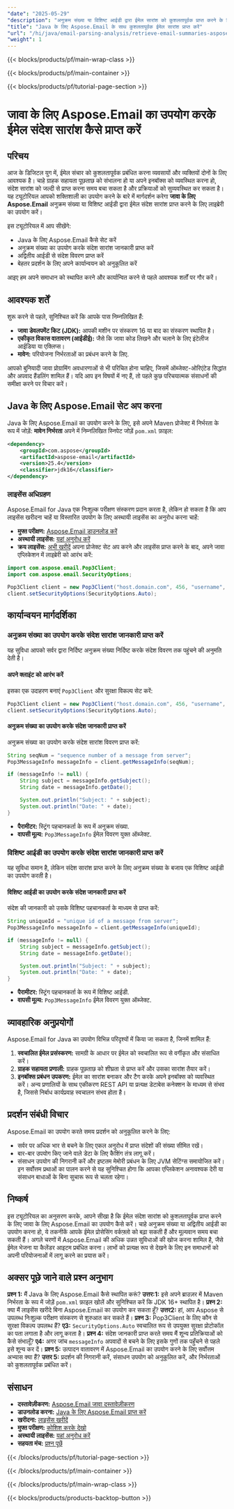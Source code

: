 ```yaml
---
"date": "2025-05-29"
"description": "अनुक्रम संख्या या विशिष्ट आईडी द्वारा ईमेल सारांश को कुशलतापूर्वक प्राप्त करने के लिए जावा के लिए Aspose.Email का उपयोग करना सीखें। आज ही अपने ईमेल प्रबंधन वर्कफ़्लो को बेहतर बनाएँ।"
"title": "Java के लिए Aspose.Email के साथ कुशलतापूर्वक ईमेल सारांश प्राप्त करें"
"url": "/hi/java/email-parsing-analysis/retrieve-email-summaries-aspose-email-java/"
"weight": 1
---
```


{{< blocks/products/pf/main-wrap-class >}}

{{< blocks/products/pf/main-container >}}

{{< blocks/products/pf/tutorial-page-section >}}
# जावा के लिए Aspose.Email का उपयोग करके ईमेल संदेश सारांश कैसे प्राप्त करें
## परिचय
आज के डिजिटल युग में, ईमेल संचार को कुशलतापूर्वक प्रबंधित करना व्यवसायों और व्यक्तियों दोनों के लिए आवश्यक है। चाहे ग्राहक सहायता पूछताछ को संभालना हो या अपने इनबॉक्स को व्यवस्थित करना हो, संदेश सारांश को जल्दी से प्राप्त करना समय बचा सकता है और प्रक्रियाओं को सुव्यवस्थित कर सकता है। यह ट्यूटोरियल आपको शक्तिशाली का उपयोग करने के बारे में मार्गदर्शन करेगा **जावा के लिए Aspose.Email** अनुक्रम संख्या या विशिष्ट आईडी द्वारा ईमेल संदेश सारांश प्राप्त करने के लिए लाइब्रेरी का उपयोग करें।

इस ट्यूटोरियल में आप सीखेंगे:
- Java के लिए Aspose.Email कैसे सेट करें
- अनुक्रम संख्या का उपयोग करके संदेश सारांश जानकारी प्राप्त करें
- अद्वितीय आईडी से संदेश विवरण प्राप्त करें
- बेहतर प्रदर्शन के लिए अपने कार्यान्वयन को अनुकूलित करें

आइए हम अपने समाधान को स्थापित करने और कार्यान्वित करने से पहले आवश्यक शर्तों पर गौर करें।
## आवश्यक शर्तें
शुरू करने से पहले, सुनिश्चित करें कि आपके पास निम्नलिखित हैं:
- **जावा डेवलपमेंट किट (JDK):** आपकी मशीन पर संस्करण 16 या बाद का संस्करण स्थापित है।
- **एकीकृत विकास वातावरण (आईडीई):** जैसे कि जावा कोड लिखने और चलाने के लिए इंटेलीज आईडिया या एक्लिप्स।
- **मावेन:** परियोजना निर्भरताओं का प्रबंधन करने के लिए.

आपको बुनियादी जावा प्रोग्रामिंग अवधारणाओं से भी परिचित होना चाहिए, जिसमें ऑब्जेक्ट-ओरिएंटेड सिद्धांत और अपवाद हैंडलिंग शामिल हैं। यदि आप इन विषयों में नए हैं, तो पहले कुछ परिचयात्मक संसाधनों की समीक्षा करने पर विचार करें।
## Java के लिए Aspose.Email सेट अप करना
Java के लिए Aspose.Email का उपयोग करने के लिए, इसे अपने Maven प्रोजेक्ट में निर्भरता के रूप में जोड़ें:
**मावेन निर्भरता**
अपने में निम्नलिखित स्निपेट जोड़ें `pom.xml` फ़ाइल:
```xml
<dependency>
    <groupId>com.aspose</groupId>
    <artifactId>aspose-email</artifactId>
    <version>25.4</version>
    <classifier>jdk16</classifier>
</dependency>
```
### लाइसेंस अधिग्रहण
Aspose.Email for Java एक निःशुल्क परीक्षण संस्करण प्रदान करता है, लेकिन हो सकता है कि आप लाइसेंस खरीदना चाहें या विस्तारित उपयोग के लिए अस्थायी लाइसेंस का अनुरोध करना चाहें:
- **मुफ्त परीक्षण:** [Aspose.Email डाउनलोड करें](https://releases.aspose.com/email/java/)
- **अस्थायी लाइसेंस:** [यहां अनुरोध करें](https://purchase.aspose.com/temporary-license/)
- **क्रय लाइसेंस:** [अभी खरीदें](https://purchase.aspose.com/buy)
अपना प्रोजेक्ट सेट अप करने और लाइसेंस प्राप्त करने के बाद, अपने जावा एप्लिकेशन में लाइब्रेरी को आरंभ करें:
```java
import com.aspose.email.Pop3Client;
import com.aspose.email.SecurityOptions;

Pop3Client client = new Pop3Client("host.domain.com", 456, "username", "password");
client.setSecurityOptions(SecurityOptions.Auto);
```
## कार्यान्वयन मार्गदर्शिका
### अनुक्रम संख्या का उपयोग करके संदेश सारांश जानकारी प्राप्त करें
यह सुविधा आपको सर्वर द्वारा निर्दिष्ट अनुक्रम संख्या निर्दिष्ट करके संदेश विवरण तक पहुंचने की अनुमति देती है।
#### अपने क्लाइंट को आरंभ करें
इसका एक उदाहरण बनाएं `Pop3Client` और सुरक्षा विकल्प सेट करें:
```java
Pop3Client client = new Pop3Client("host.domain.com", 456, "username", "password");
client.setSecurityOptions(SecurityOptions.Auto);
```
#### अनुक्रम संख्या का उपयोग करके संदेश जानकारी प्राप्त करें
अनुक्रम संख्या का उपयोग करके संदेश सारांश विवरण प्राप्त करें:
```java
String seqNum = "sequence number of a message from server";
Pop3MessageInfo messageInfo = client.getMessageInfo(seqNum);

if (messageInfo != null) {
    String subject = messageInfo.getSubject();
    String date = messageInfo.getDate();

    System.out.println("Subject: " + subject);
    System.out.println("Date: " + date);
}
```
- **पैरामीटर:** स्ट्रिंग पहचानकर्ता के रूप में अनुक्रम संख्या.
- **वापसी मूल्य:** `Pop3MessageInfo` ईमेल विवरण युक्त ऑब्जेक्ट.
### विशिष्ट आईडी का उपयोग करके संदेश सारांश जानकारी प्राप्त करें
यह सुविधा समान है, लेकिन संदेश सारांश प्राप्त करने के लिए अनुक्रम संख्या के बजाय एक विशिष्ट आईडी का उपयोग करती है।
#### विशिष्ट आईडी का उपयोग करके संदेश जानकारी प्राप्त करें
संदेश की जानकारी को उसके विशिष्ट पहचानकर्ता के माध्यम से प्राप्त करें:
```java
String uniqueId = "unique id of a message from server";
Pop3MessageInfo messageInfo = client.getMessageInfo(uniqueId);

if (messageInfo != null) {
    String subject = messageInfo.getSubject();
    String date = messageInfo.getDate();

    System.out.println("Subject: " + subject);
    System.out.println("Date: " + date);
}
```
- **पैरामीटर:** स्ट्रिंग पहचानकर्ता के रूप में विशिष्ट आईडी.
- **वापसी मूल्य:** `Pop3MessageInfo` ईमेल विवरण युक्त ऑब्जेक्ट.
## व्यावहारिक अनुप्रयोगों
Aspose.Email for Java का उपयोग विभिन्न परिदृश्यों में किया जा सकता है, जिनमें शामिल हैं:
1. **स्वचालित ईमेल प्रसंस्करण:** सामग्री के आधार पर ईमेल को स्वचालित रूप से वर्गीकृत और संसाधित करें।
2. **ग्राहक सहायता प्रणाली:** ग्राहक पूछताछ को शीघ्रता से प्राप्त करें और उसका सारांश तैयार करें।
3. **इनबॉक्स प्रबंधन उपकरण:** ईमेल का सारांश बनाकर और टैग करके अपने इनबॉक्स को व्यवस्थित करें।
अन्य प्रणालियों के साथ एकीकरण REST API या प्रत्यक्ष डेटाबेस कनेक्शन के माध्यम से संभव है, जिससे निर्बाध कार्यप्रवाह स्वचालन संभव होता है।
## प्रदर्शन संबंधी विचार
Aspose.Email का उपयोग करते समय प्रदर्शन को अनुकूलित करने के लिए:
- सर्वर पर अधिक भार से बचने के लिए एकल अनुरोध में प्राप्त संदेशों की संख्या सीमित रखें।
- बार-बार उपयोग किए जाने वाले डेटा के लिए कैशिंग तंत्र लागू करें।
- संसाधन उपयोग की निगरानी करें और इष्टतम मेमोरी प्रबंधन के लिए JVM सेटिंग्स समायोजित करें।
इन सर्वोत्तम प्रथाओं का पालन करने से यह सुनिश्चित होगा कि आपका एप्लिकेशन अनावश्यक देरी या संसाधन बाधाओं के बिना सुचारू रूप से चलता रहेगा।
## निष्कर्ष
इस ट्यूटोरियल का अनुसरण करके, आपने सीखा है कि ईमेल संदेश सारांश को कुशलतापूर्वक प्राप्त करने के लिए जावा के लिए Aspose.Email का उपयोग कैसे करें। चाहे अनुक्रम संख्या या अद्वितीय आईडी का उपयोग करना हो, ये तकनीकें आपके ईमेल प्रोसेसिंग वर्कफ़्लो को बढ़ा सकती हैं और मूल्यवान समय बचा सकती हैं।
अगले चरणों में Aspose.Email की अधिक उन्नत सुविधाओं की खोज करना शामिल है, जैसे ईमेल भेजना या कैलेंडर आइटम प्रबंधित करना। लाभों को प्रत्यक्ष रूप से देखने के लिए इन समाधानों को अपनी परियोजनाओं में लागू करने का प्रयास करें।
## अक्सर पूछे जाने वाले प्रश्न अनुभाग
**प्रश्न 1:** मैं Java के लिए Aspose.Email कैसे स्थापित करूं? 
**उत्तर:1:** इसे अपने ब्राउज़र में Maven निर्भरता के रूप में जोड़ें `pom.xml` फ़ाइल खोलें और सुनिश्चित करें कि JDK 16+ स्थापित है।
**प्रश्न 2:** क्या मैं लाइसेंस खरीदे बिना Aspose.Email का उपयोग कर सकता हूँ?
**उत्तर2:** हां, आप Aspose से उपलब्ध निःशुल्क परीक्षण संस्करण से शुरुआत कर सकते हैं।
**प्रश्न 3:** Pop3Client के लिए कौन से सुरक्षा विकल्प उपलब्ध हैं?
**ए3:** `SecurityOptions.Auto` स्वचालित रूप से उपयुक्त सुरक्षा प्रोटोकॉल का पता लगाता है और लागू करता है।
**प्रश्न 4:** संदेश जानकारी प्राप्त करते समय मैं शून्य प्रतिक्रियाओं को कैसे संभालूँ?
**ए4:** अगर जांच `messageInfo` अपवादों से बचने के लिए इसके गुणों तक पहुँचने से पहले इसे शून्य कर दें।
**प्रश्न 5:** उत्पादन वातावरण में Aspose.Email का उपयोग करने के लिए सर्वोत्तम अभ्यास क्या हैं?
**उत्तर 5:** प्रदर्शन की निगरानी करें, संसाधन उपयोग को अनुकूलित करें, और निर्भरताओं को कुशलतापूर्वक प्रबंधित करें।
## संसाधन
- **दस्तावेज़ीकरण:** [Aspose.Email जावा दस्तावेज़ीकरण](https://reference.aspose.com/email/java/)
- **डाउनलोड करना:** [Java के लिए Aspose.Email प्राप्त करें](https://releases.aspose.com/email/java/)
- **खरीदना:** [लाइसेंस खरीदें](https://purchase.aspose.com/buy)
- **मुफ्त परीक्षण:** [कोशिश करके देखो](https://releases.aspose.com/email/java/)
- **अस्थायी लाइसेंस:** [यहां अनुरोध करें](https://purchase.aspose.com/temporary-license/)
- **सहयता मंच:** [प्रश्न पूछें](https://forum.aspose.com/c/email/10)

{{< /blocks/products/pf/tutorial-page-section >}}

{{< /blocks/products/pf/main-container >}}

{{< /blocks/products/pf/main-wrap-class >}}

{{< blocks/products/products-backtop-button >}}